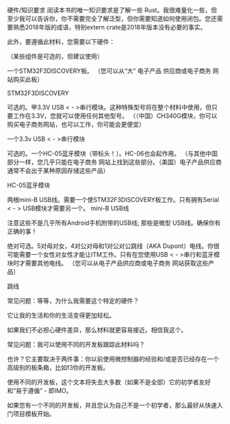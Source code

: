硬件/知识要求
阅读本书的唯一知识要求是了解一些 Rust。我很难量化一些，但至少我可以告诉你，你不需要完全了解泛型，但你需要知道如何使用闭包。您还需要熟悉2018年版的成语，特别extern crate是2018年版本没有必要的事实。

此外，要遵循此材料，您需要以下硬件：

（某些组件是可选的，但建议使用）

一个STM32F3DISCOVERY板。
（您可以从“大” 电子产品 供应商或电子商务 网站购买此板）

STM32F3DISCOVERY

可选的。甲3.3V USB < - >串行模块。这种特殊型号将在整个材料中使用，但只要工作在3.3V，您就可以使用任何其他型号。
（（中国）CH340G模块，你可以购买电子商务网站，也可以工作，你可能会更便宜）

一个3.3v USB < - >串行模块

可选的。一个HC-05蓝牙模块（带标头！）。HC-06也会起作用。
（与其他中国部分一样，您几乎只能在电子商务 网站上找到这些部分。（美国）电子产品供应商通常不会出于某种原因存储这些产品）

HC-05蓝牙模块

两根mini-B USB线。需要一个使STM32F3DISCOVERY板工作。只有拥有Seri​​al < - > USB模块才需要另一个。
mini-B USB线

注意这些不是几乎所有Android手机附带的USB线; 那些是微型 USB线。确保你有正确的事！

绝对可选。5对母对女，4对公对母和1对公对公跳线（AKA Dupont）电线。你很可能需要一个女性对女性才能让ITM工作。只有在您使用USB < - >串行和蓝牙模块时才需要其他电线。
（您可以从电子产品供应商或电子商务 网站获取这些产品）

跳线

常见问题：等等，为什么我需要这个特定的硬件？

它让我的生活和你的生活变得更加轻松。

如果我们不必担心硬件差异，那么材料就更容易接近。相信我这个。

常见问题：我可以使用不同的开发板跟踪此材料吗？

也许？它主要取决于两件事：你以前使用微控制器的经验和/或是否已经存在一个高级别的板条箱，比如f3你的开发板。

使用不同的开发板，这个文本将失去大多数（如果不是全部）它的初学者友好和“易于遵循” - 即IMO。

如果您有一个不同的开发板，并且您认为自己不是一个初学者，那么最好从快速入门项目模板开始。